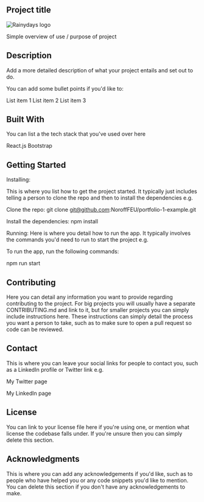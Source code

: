 ## Project title

![Rainydays logo](https://github.com/Noroff-FEU-Assignments/cross-course-project-kribac12/master/images/rainydays-logo.jpg?raw=true)

Simple overview of use / purpose of project

## Description

Add a more detailed description of what your project entails and set out to do.

You can add some bullet points if you'd like to:

List item 1
List item 2
List item 3

## Built With

You can list a the tech stack that you've used over here

React.js
Bootstrap

## Getting Started

Installing:

This is where you list how to get the project started. It typically just includes telling a person to clone the repo and then to install the dependencies e.g.

Clone the repo:
git clone git@github.com:NoroffFEU/portfolio-1-example.git

Install the dependencies:
npm install

Running:
Here is where you detail how to run the app. It typically involves the commands you'd need to run to start the project e.g.

To run the app, run the following commands:

npm run start

## Contributing

Here you can detail any information you want to provide regarding contributing to the project. For big projects you will usually have a separate CONTRIBUTING.md and link to it, but for smaller projects you can simply include instructions here. These instructions can simply detail the process you want a person to take, such as to make sure to open a pull request so code can be reviewed.

## Contact

This is where you can leave your social links for people to contact you, such as a LinkedIn profile or Twitter link e.g.

My Twitter page

My LinkedIn page

## License

You can link to your license file here if you're using one, or mention what license the codebase falls under. If you're unsure then you can simply delete this section.

## Acknowledgments

This is where you can add any acknowledgements if you'd like, such as to people who have helped you or any code snippets you'd like to mention. You can delete this section if you don't have any acknowledgements to make.
